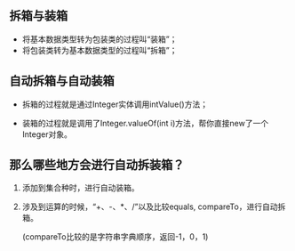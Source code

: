 ## 拆箱与装箱

- 将基本数据类型转为包装类的过程叫“装箱”；
- 将包装类转为基本数据类型的过程叫“拆箱”；

## 自动拆箱与自动装箱

- 拆箱的过程就是通过Integer实体调用intValue()方法；

- 装箱的过程就是调用了Integer.valueOf(int i)方法，帮你直接new了一个Integer对象。

## 那么哪些地方会进行自动拆装箱？

1. 添加到集合种时，进行自动装箱。

2. 涉及到运算的时候，“+、-、*、/”以及比较equals, compareTo，进行自动拆箱。

   (compareTo比较的是字符串字典顺序，返回-1，0，1)